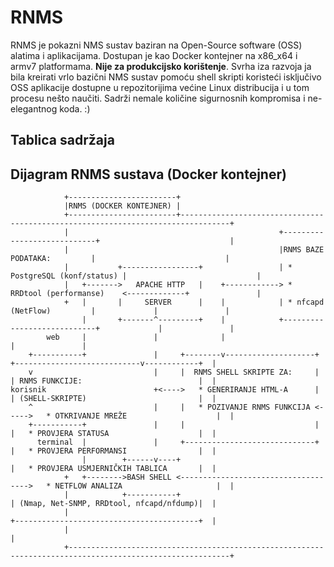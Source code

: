 # RNMS
RNMS je pokazni NMS sustav baziran na Open-Source software (OSS) alatima i aplikacijama. Dostupan je kao Docker kontejner na x86_x64 i armv7 platformama. **Nije za produkcijsko korištenje**.  Svrha iza razvoja ja bila kreirati vrlo bazični NMS sustav pomoću shell skripti koristeći isključivo OSS aplikacije dostupne u repozitorijima većine Linux distribucija i u tom procesu nešto naučiti. Sadrži nemale količine sigurnosnih kompromisa i ne-elegantnog koda. :)
## Tablica sadržaja

## Dijagram RNMS sustava (Docker kontejner)
```
            +------------------------+
            |RNMS (DOCKER KONTEJNER) |
            +------------------------+---------------------------------------------------------------------------------+
            |                                               +----------------------------+                             |
            |                                               |RNMS BAZE PODATAKA:         |                             |
            |           +-----------------+                 | * PostgreSQL (konf/status) |                             |
            |   +------->   APACHE HTTP   |    +------------> * RRDtool (performanse)    <-------------+               |
            +   |       |     SERVER      |    |            | * nfcapd (NetFlow)         |             |               |
                |       +-------^---------+    |            +----------------------------+             |               |
        web     |               |              |                                                       |               |
    +-----------+               |     +--------v--------------------+     +----------------------------v------------+  |
    v                           |     |  RNMS SHELL SKRIPTE ZA:     |     | RNMS FUNKCIJE:                          |  |
korisnik                        +<---->   * GENERIRANJE HTML-A      |     | (SHELL-SKRIPTE)                         |  |
    ^                           |     |   * POZIVANJE RNMS FUNKCIJA <----->   * OTKRIVANJE MREŽE                    |  |
    +-----------+               |     |                             |     |   * PROVJERA STATUSA                    |  |
      terminal  |               |     +-----------------------------+     |   * PROVJERA PERFORMANSI                |  |
                |        +------v----+                                    |   * PROVJERA USMJERNIČKIH TABLICA       |  |
            +   +-------->BASH SHELL <------------------------------------>   * NETFLOW ANALIZA                     |  |
            |            +-----------+                                    | (Nmap, Net-SNMP, RRDtool, nfcapd/nfdump)|  |
            |                                                             +-----------------------------------------+  |
            |                                                                                                          |
            +----------------------------------------------------------------------------------------------------------+
```
